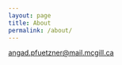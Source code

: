 ```yaml
---
layout: page
title: About
permalink: /about/
---
```


[angad.pfuetzner@mail.mcgill.ca](mailto:angad.pfuetzner@mail.mcgill.ca)